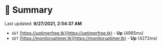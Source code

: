 # 📖 Summary
Last updated: **9/27/2021, 2:54:37 AM**

- `GET` [https://uptimerfree.tk](https://uptimerfree.tk) - **Up** (4985ms)
- `GET` [https://monitoruptimer.tk](https://monitoruptimer.tk) - **Up** (4272ms)
